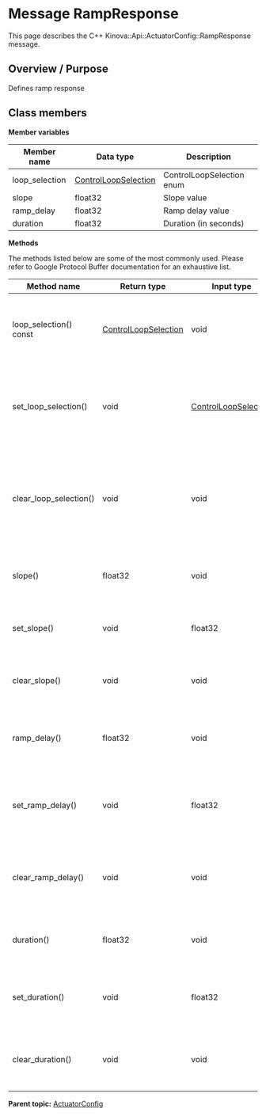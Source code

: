 # Message RampResponse

This page describes the C++ Kinova::Api::ActuatorConfig::RampResponse message.

## Overview / Purpose

Defines ramp response

## Class members

 **Member variables** 

|Member name|Data type|Description|
|-----------|---------|-----------|
|loop\_selection| [ControlLoopSelection](enm_ActuatorConfig_ControlLoopSelection.md#)|ControlLoopSelection enum|
|slope|float32|Slope value|
|ramp\_delay|float32|Ramp delay value|
|duration|float32|Duration \(in seconds\)|

 **Methods** 

The methods listed below are some of the most commonly used. Please refer to Google Protocol Buffer documentation for an exhaustive list.

|Method name|Return type|Input type|Description|
|-----------|-----------|----------|-----------|
|loop\_selection\(\) const| [ControlLoopSelection](enm_ActuatorConfig_ControlLoopSelection.md#)|void|Returns the current value of loop\_selection. If the loop\_selection is not set, returns 0.|
|set\_loop\_selection\(\)|void| [ControlLoopSelection](enm_ActuatorConfig_ControlLoopSelection.md#)|Sets the value of loop\_selection. After calling this, loop\_selection\(\) will return value.|
|clear\_loop\_selection\(\)|void|void|Clears the value of loop\_selection. After calling this, loop\_selection\(\) will return the empty string/empty bytes.|
|slope\(\)|float32|void|Returns the current value of slope. If the slope is not set, returns 0.|
|set\_slope\(\)|void|float32|Sets the value of slope. After calling this, slope\(\) will return value.|
|clear\_slope\(\)|void|void|Clears the value of slope. After calling this, slope\(\) will return 0.|
|ramp\_delay\(\)|float32|void|Returns the current value of ramp\_delay. If the ramp\_delay is not set, returns 0.|
|set\_ramp\_delay\(\)|void|float32|Sets the value of ramp\_delay. After calling this, ramp\_delay\(\) will return value.|
|clear\_ramp\_delay\(\)|void|void|Clears the value of ramp\_delay. After calling this, ramp\_delay\(\) will return 0.|
|duration\(\)|float32|void|Returns the current value of duration. If the duration is not set, returns 0.|
|set\_duration\(\)|void|float32|Sets the value of duration. After calling this, duration\(\) will return value.|
|clear\_duration\(\)|void|void|Clears the value of duration. After calling this, duration\(\) will return 0.|

**Parent topic:** [ActuatorConfig](../references/summary_ActuatorConfig.md)


